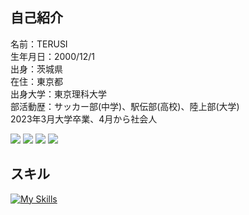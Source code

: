 ## 自己紹介
<p align="left">
  名前：TERUSI<br>
  生年月日：2000/12/1<br>
  出身：茨城県<br>
  在住：東京都<br>
  出身大学：東京理科大学<br>
  部活動歴：サッカー部(中学)、駅伝部(高校)、陸上部(大学)<br>
  2023年3月大学卒業、4月から社会人
</p>


![](http://github-profile-summary-cards.vercel.app/api/cards/repos-per-language?username=teru12012000&theme=github_dark) ![](http://github-profile-summary-cards.vercel.app/api/cards/most-commit-language?username=teru12012000&theme=github_dark)
![](http://github-profile-summary-cards.vercel.app/api/cards/stats?username=teru12012000&theme=github_dark) ![](http://github-profile-summary-cards.vercel.app/api/cards/productive-time?username=teru12012000&theme=github_dark&utcOffset=8)

<h2 align="left">スキル</h3>


[![My Skills](https://skillicons.dev/icons?i=c,cpp,js,ts,py,go,lua,dart,html,css,nodejs,express,react,nextjs,flask,sqlite,firebase,vercel,aws,flutter,raspberrypi,linux,vscode,git,github,md,latex,docker,postman)](https://skillicons.dev)

